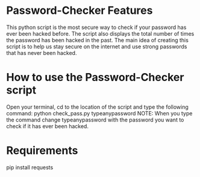 # Password-Checker Features
This python script is the most secure way to check if your password has ever been hacked before.
The script also displays the total number of times the password has been hacked in the past.
The main idea of creating this script is to help us stay secure on the internet and use strong passwords that has never been hacked.

# How to use the Password-Checker script
Open your terminal,
cd to the location of the script 
and type the following command: 
python check_pass.py typeanypassword
NOTE: When you type the command change typeanypassword with the password you want to check if it has ever been hacked.

# Requirements
pip install requests
